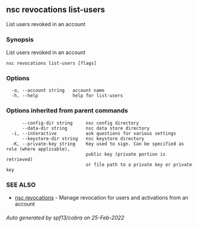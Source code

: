## nsc revocations list-users

List users revoked in an account

### Synopsis

List users revoked in an account

```
nsc revocations list-users [flags]
```

### Options

```
  -a, --account string   account name
  -h, --help             help for list-users
```

### Options inherited from parent commands

```
      --config-dir string     nsc config directory
      --data-dir string       nsc data store directory
  -i, --interactive           ask questions for various settings
      --keystore-dir string   nsc keystore directory
  -K, --private-key string    Key used to sign. Can be specified as role (where applicable),
                              public key (private portion is retrieved)
                              or file path to a private key or private key 
```

### SEE ALSO

* [nsc revocations](nsc_revocations.md)	 - Manage revocation for users and activations from an account

###### Auto generated by spf13/cobra on 25-Feb-2022
